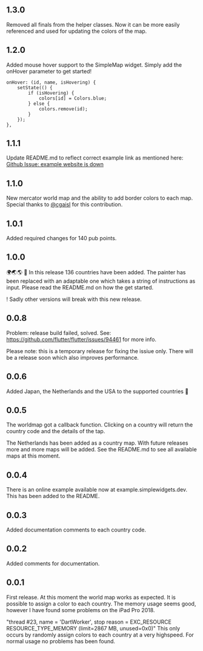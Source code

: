 ## 1.3.0
Removed all finals from the helper classes.
Now it can be more easily referenced and used for updating the colors of the map.

## 1.2.0 
Added mouse hover support to the SimpleMap widget.
Simply add the onHover parameter to get started!
```
onHover: (id, name, isHovering) {
    setState(() {
        if (isHovering) {
            colors[id] = Colors.blue;
        } else {
            colors.remove(id);
        }
    });
},
```

## 1.1.1
Update README.md to reflect correct example link as mentioned here: [Github Issue: example website is down](https://github.com/simplewidgets/countries_world_map/issues/18)

## 1.1.0
New mercator world map and the ability to add border colors to each map. 
Special thanks to [@cgaisl](https://github.com/cgaisl "GitHub") for this contribution.

## 1.0.1
Added required changes for 140 pub points.

## 1.0.0
🌍🌏🌎  🥳
In this release 136 countries have been added.
The painter has been replaced with an adaptable one which takes a string of instructions as input.
Please read the README.md on how the get started.

! Sadly other versions will break with this new release.

## 0.0.8
Problem: release build failed, solved.
See: https://github.com/flutter/flutter/issues/94461 for more info.

Please note: this is a temporary release for fixing the issiue only.
There will be a release soon which also improves performance.

## 0.0.6
Added Japan, the Netherlands and the USA to the supported countries 🎉

## 0.0.5
The worldmap got a callback function. Clicking on a country will return the country code and the details of the tap.

The Netherlands has been added as a country map.
With future releases more and more maps will be added.
See the README.md to see all available maps at this moment.

## 0.0.4
There is an online example available now at example.simplewidgets.dev. This has been added to the README.

## 0.0.3
Added documentation comments to each country code. 

## 0.0.2
Added comments for documentation.

## 0.0.1

First release. 
At this moment the world map works as expected. It is possible to assign a color to each country. The memory usage seems good, however I have found some problems on the iPad Pro 2018.  

"thread #23, name = 'DartWorker', stop reason = EXC_RESOURCE RESOURCE_TYPE_MEMORY (limit=2867 MB, unused=0x0)"
This only occurs by randomly assign colors to each country at a very highspeed. For normal usage no problems has been found.
